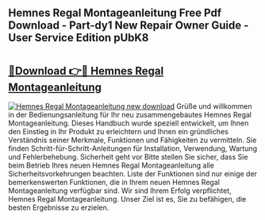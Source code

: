 ## Hemnes Regal Montageanleitung Free Pdf Download - Part-dy1 New Repair Owner Guide - User Service Edition pUbK8

# <h2><a href="http://df8cu5.blite.top/?on=Hemnes+Regal+Montageanleitung">🔗Download 👉🔴 Hemnes Regal Montageanleitung</a></h2>

[![Hemnes Regal Montageanleitung new download](https://i.imgur.com/lujVjoI.png)](http://df8cu5.blite.top/?on=Hemnes+Regal+Montageanleitung)
Grüße und willkommen in der Bedienungsanleitung für Ihr neu zusammengebautes Hemnes Regal Montageanleitung. Dieses Handbuch wurde speziell entwickelt, um Ihnen den Einstieg in Ihr Produkt zu erleichtern und Ihnen ein gründliches Verständnis seiner Merkmale, Funktionen und Fähigkeiten zu vermitteln. Sie finden Schritt-für-Schritt-Anleitungen für Installation, Verwendung, Wartung und Fehlerbehebung. Sicherheit geht vor Bitte stellen Sie sicher, dass Sie beim Betrieb Ihres neuen Hemnes Regal Montageanleitung alle Sicherheitsvorkehrungen beachten. Liste der Funktionen sind nur einige der bemerkenswerten Funktionen, die in Ihrem neuen Hemnes Regal Montageanleitung verfügbar sind. Wir sind Ihrem Erfolg verpflichtet, Hemnes Regal Montageanleitung. Unser Ziel ist es, Sie zu befähigen, die besten Ergebnisse zu erzielen.
